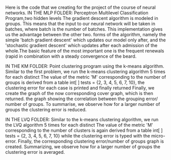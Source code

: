 Here is the code that we creating for the project of the course of neural networks.
IN THE MLP FOLDER:
Perceptron Multilevel Classification Program,two hidden levels
The gradient descent algorithm is modeled in groups.
This means that the input to our neural network will be taken in batches, where
batch is the number of batches. This implementation gives us the advantage between the other two. 
forms of the algorithm, namely the simple 'batch gradient descent' which updates our model only after,
and the 'stochastic gradient descent' which updates 
after each admission of the whole.The basic feature of the most important one is the frequent renewals (rapid
in combination with a steady convergence of the beard.

IN THE KM FOLDER:
Point clustering program using the k-means algorithm.
Similar to the first problem, we run the k-means clustering algorithm 5 times for each distinct
The value of the metric 'M' corresponding to the number of groups is derived from a table 
int[ ] tests = {2, 3, 4, 5, 6, 7, 10}, the clustering error for each case is printed and finally returned 
Finally, we create the graph of the now corresponding cover graph, which is then returned.
the graph showing the correlation between the grouping error/
number of groups.
To summarise, we observe how for a larger number of groups the clustering error is reduced.

IN THE LVQ FOLDER:
Similar to the k-means clustering algorithm, we run the LVQ algorithm 5 times for each distinct
The value of the metric 'M' corresponding to the number of clusters is again derived from
a table int[ ] tests = {2, 3, 4, 5, 6, 7, 10} while the clustering error is typed with the micro-error.
Finally, the corresponding clustering error/number of groups graph is created.
Summarizing, we observe how for a larger number of groups the clustering error is averaged.


